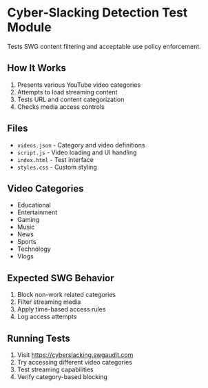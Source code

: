 # Cyber‑Slacking Detection Test Module

Tests SWG content filtering and acceptable use policy enforcement.

## How It Works

1. Presents various YouTube video categories
2. Attempts to load streaming content
3. Tests URL and content categorization
4. Checks media access controls

## Files

- `videos.json` - Category and video definitions
- `script.js` - Video loading and UI handling
- `index.html` - Test interface
- `styles.css` - Custom styling

## Video Categories

- Educational
- Entertainment
- Gaming
- Music
- News
- Sports
- Technology
- Vlogs

## Expected SWG Behavior

1. Block non-work related categories
2. Filter streaming media
3. Apply time-based access rules
4. Log access attempts

## Running Tests

1. Visit https://cyberslacking.swgaudit.com
2. Try accessing different video categories
3. Test streaming capabilities
4. Verify category-based blocking
